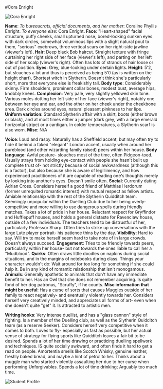 #Cora Enright

![Cora Enright](https://files.catbox.moe/l2567n.jpg)

**Name**: *To bureaucrats, official documents, and her mother*: Coraline Phyllis Enright. *To everyone else*: Cora Enright.
**Face**: "Heart-shaped" facial structure, puffy cheeks, small upturned nose, bored-looking sunken eyes with dark circles, somewhat voluminous lips with a slight natural pout to them, "serious" eyebrows, three vertical scars on her right-side jawline (viewer's left).
**Hair**: Deep black Bob haircut. Straight texture with fringe curtaining her right side of her face (viewer's left), and parting on her left side of her scalp (viewer's right). Often has lots of strands of hair loose or out of position.
**Eyes**: Grey, blue-looking under certain lights.
**Height**: 5'2, but slouches a lot and thus is perceived as being 5'0 (as is written on the height chart). Shortest witch in Slytherin. Doesn't think she's particularly short, more that everyone else is freakishly tall.
**Body type**: Considerably skinny. Firm shoulders, prominent collar bones, modest bust, average hips, knobbly knees.
**Complexion**: Very pale, very slightly yellowed skin tone. Various moles dotting her left side of her face (viewer's right), notably one between her eye and ear, and the other on her cheek under the cheekbone area. Dark circles around eyes, natural pleasant pinkness to her lips.
**Uniform variation**: Standard Slytherin affair with a skirt, boots (either brown or black), and at most times either a jumper (dark grey, with a large emerald horizontal stripe) or a cardigan. In colder temperatures, a Slytherin scarf is also worn.
**Misc**: N/A

**Voice**: Loud and raspy. Naturally has a Sheffield accent, but may often try to hide it behind a faked "elegant" London accent, usually when around her pureblood (and other wizarding family raised) peers within her house.
**Body language**: Awful posture- slouches most of the time, often Pidgeon-toed. Usually strays from holding eye-contact with people she hasn't built up complete trust of- not strictly because of social awkwardness (although this is a factor), but also because she is aware of legillimency, and how experienced practitioners of it are capable of reading one's thoughts merely by looking into another's eyes. Doesn't smile often.
**Social**: Currently dating Adrian Cross. Considers herself a good friend of Matthias Herdorum (former unrequited romantic interest) with mutual respect as fellow artists. Amiable relationship with the rest of the Slytherin Quidditch team. Seemingly unpopular within the Duelling Club due to her being overly-competitive and more willing to use dangerous spells during friendly matches. Takes a lot of pride in her house. Reluctant respect for Gryffindor and Hufflepuff houses, and holds a general distaste for Ravenclaw house, outside of a few individuals. The teachers tend to be distrustful of her, particularly Professor Sharp. Often tries to strike up conversations with the large Lute player portrait- his patience thins by the day.
**Visibility**: Hard to say. Will try to make herself seem hard to take note of in large crowds. Doesn't always succeed.
**Engagement**: Tries to be friendly towards peers, particularly within her house- but not towards the ones liable to call her a "Mudblood".
**Quirks**: Often draws little doodles on napkins during social situations, and in the margins of notebooks during class.
Things your character wouldn't do: Wait around for too long for something if she could help it. Be in any kind of romantic relationship that isn't monogamous.
**Animals**: Generally apathetic to animals that don't have any immediate benefit to her. Has an Owl that she does not remember acquiring. Is quite fond of her dog patronus, "Scruffy", if he counts.
**Misc information that might be useful**: Has a curse of sorts that causes Muggles outside of her family to react negatively- and eventually violently towards her. Considers herself very creatively minded, and appreciates all forms of art- even when she doesn't quite "get" it. Is attracted to artistic men.

**Writing hooks**:
Very intense duellist, and has a "glass cannon" style of fighting.
Is a member of the Duelling club, as well as the Slytherin Quidditch team (as a reserve Seeker). Considers herself very competitive when it comes to both.
Loves to fly- especially as fast as possible, but her actual sense of strategy for flying sports like Quidditch leaves a fair bit to be desired.
Spends a lot of her time drawing or practicing duelling spellwork and techniques.
IS quite socially awkward, and often finds it hard to get a read on people.
Amortentia smells like Scotch Whisky, genuine leather, freshly baked bread, and maybe a hint of petrol to her.
Thinks about a muggle man who started violently assaulting her due to her curse when performing Unforgivables.
Spends a lot of time drinking; Arguably too much time.

![Student Profile](https://files.catbox.moe/ctrvmd.png)